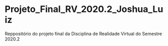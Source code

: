 # Projeto_Final_RV_2020.2_Joshua_Luiz
Reppositório do projeto final da Disciplina de Realidade Virtual do Semestre 2020.2
